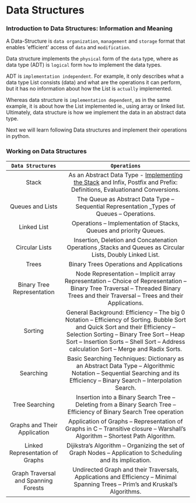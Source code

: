 # Data Structures

### Introduction to Data Structures: Information and Meaning

A Data-Structure is `data organization`, `management` and `storage` format that enables  'efficient' access of `data` and `modification`.

Data structure implements the `physical` form of the `data` type, where as data type (ADT) is `logical` form `how` to implement the data types.

ADT is `implementation independent`. For example, it only describes what a data type List consists (data) and what are the operations it can perform, but it has no information about how the List is `actually` implemented.

Whereas data structure is `implementation dependent`, as in the same example, it is about how the List implemented ie., using array or linked list. Ultimately, data structure is how we implement the data in an abstract data type.

Next we will learn following Data structures and implement their operations in python.

### Working on Data Structures
| `Data Structures`      | `Operations`   | 
| :-------------: |:-------------:|
| Stack    | As an Abstract Data Type - [Implementing the Stack](../blob/master/Stack.py) and Infix, Postfix and Prefix: Definitions, Evaluationand Conversions.|
| Queues and Lists   | The Queue as Abstract Data Type – Sequential Representation _Types of Queues – Operations.| 
| Linked List | Operations – Implementation of Stacks, Queues and priority Queues.|
| Circular Lists |  Insertion, Deletion and Concatenation Operations ,Stacks and Queues as Circular Lists, Doubly Linked List.|
| Trees | Binary Trees Operations and Applications   |
| Binary Tree Representation | Node Representation – Implicit array Representation – Choice of Representation – Binary Tree Traversal – Threaded Binary Trees and their Traversal – Trees and their Applications.|
| Sorting | General Background: Efficiency – The big 0 Notation – Efficiency of Sorting. Bubble Sort and Quick Sort and their Efficiency – Selection Sorting – Binary Tree Sort – Heap Sort – Insertion Sorts – Shell Sort – Address calculation Sort – Merge and Radix Sorts.|
| Searching | Basic Searching Techniques: Dictionary as an Abstract Data Type – Algorithmic Notation – Sequential Searching and its Efficiency – Binary Search – Interpolation Search. |
| Tree Searching | Insertion into a Binary Search Tree – Deleting from a Binary Search Tree – Efficiency of Binary Search Tree operation|
| Graphs and Their Application | Application of Graphs – Representation of Graphs in C – Transitive closure – Warshall’s Algorithm – Shortest Path Algorithm.|
| Linked Representation of Graphs | Dijikstra’s Algorithm – Organizing the set of Graph Nodes – Application to Scheduling and its implication.|
| Graph Traversal and Spanning Forests| Undirected Graph and their Traversals, Applications and Efficiency – Minimal Spanning Trees – Prim’s and Kruskal’s Algorithms.|



